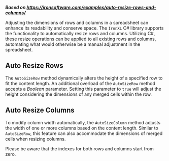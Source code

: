 ***Based on <https://ironsoftware.com/examples/auto-resize-rows-and-columns/>***

Adjusting the dimensions of rows and columns in a spreadsheet can enhance its readability and conserve space. The `IronXL` C# library supports the functionality to automatically resize rows and columns. Utilizing C#, these resize operations can be applied to all existing rows and columns, automating what would otherwise be a manual adjustment in the spreadsheet.

## Auto Resize Rows

The `AutoSizeRow` method dynamically alters the height of a specified row to fit the content length. An additional overload of the `AutoSizeRow` method accepts a _Boolean_ parameter. Setting this parameter to `true` will adjust the height considering the dimensions of any merged cells within the row.

## Auto Resize Columns

To modify column width automatically, the `AutoSizeColumn` method adjusts the width of one or more columns based on the content length. Similar to `AutoSizeRow`, this feature can also accommodate the dimensions of merged cells when resizing columns.

Please be aware that the indexes for both rows and columns start from zero.